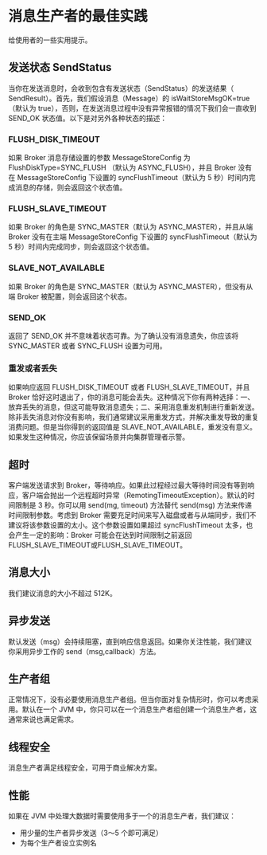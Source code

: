 # 消息生产者的最佳实践

给使用者的一些实用提示。

## 发送状态 SendStatus

当你在发送消息时，会收到包含有发送状态（SendStatus）的发送结果（ SendResult）。首先，我们假设消息（Message）的 isWaitStoreMsgOK=true（默认为 true），否则，在发送消息过程中没有异常报错的情况下我们会一直收到 SEND_OK 状态值。以下是对另外各种状态的描述：

### FLUSH_DISK_TIMEOUT

如果 Broker 消息存储设置的参数 MessageStoreConfig 为 FlushDiskType=SYNC_FLUSH （默认为 ASYNC_FLUSH），并且 Broker 没有在 MessageStoreConfig 下设置的 syncFlushTimeout（默认为 5 秒）时间内完成消息的存储，则会返回这个状态值。

### FLUSH_SLAVE_TIMEOUT

如果 Broker 的角色是 SYNC_MASTER（默认为  ASYNC_MASTER），并且从端 Broker 没有在主端 MessageStoreConfig 下设置的 syncFlushTimeout（默认为 5 秒）时间内完成同步，则会返回这个状态值。

### SLAVE_NOT_AVAILABLE

如果 Broker 的角色是 SYNC_MASTER（默认为 ASYNC_MASTER），但没有从端 Broker 被配置，则会返回这个状态。

### SEND_OK
返回了 SEND_OK 并不意味着状态可靠。为了确认没有消息遗失，你应该将 SYNC_MASTER 或者 SYNC_FLUSH 设置为可用。

### 重发或者丢失

如果响应返回 FLUSH_DISK_TIMEOUT 或者 FLUSH_SLAVE_TIMEOUT，并且 Broker 恰好这时退出了，你的消息可能会丢失。这种情况下你有两种选择：一、放弃丢失的消息，但这可能导致消息遗失；二、采用消息重发机制进行重新发送。除非丢失消息对你没有影响，我们通常建议采用重发方式，并解决重发导致的重复消费问题。但是当你得到的返回值是 SLAVE_NOT_AVAILABLE，重发没有意义。如果发生这种情况，你应该保留场景并向集群管理者示警。

## 超时

客户端发送请求到 Broker，等待响应。如果此过程经过最大等待时间没有等到响应，客户端会抛出一个远程超时异常（RemotingTimeoutException）。默认的时间限制是 3 秒。你可以用 send(mg, timeout) 方法替代 send(msg) 方法来传递时间限制参数。考虑到 Broker 需要充足时间来写入磁盘或者与从端同步，我们不建议将该参数设置的太小。这个参数设置如果超过 syncFlushTimeout 太多，也会产生一定的影响：Broker 可能会在达到时间限制之前返回 FLUSH_SLAVE_TIMEOUT或FLUSH_SLAVE_TIMEOUT。

## 消息大小

我们建议消息的大小不超过 512K。

## 异步发送

默认发送（msg）会持续阻塞，直到响应信息返回。如果你关注性能，我们建议你采用异步工作的 send（msg,callback）方法。

## 生产者组

正常情况下，没有必要使用消息生产者组。但当你面对复杂情形时，你可以考虑采用。默认在一个 JVM 中，你只可以在一个消息生产者组创建一个消息生产者，这通常来说也满足需求。

## 线程安全

消息生产者满足线程安全，可用于商业解决方案。

## 性能

如果在 JVM 中处理大数据时需要使用多于一个的消息生产者，我们建议：

 - 用少量的生产者异步发送（3～5 个即可满足）
 - 为每个生产者设立实例名
